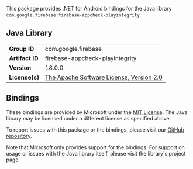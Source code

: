 This package provides .NET for Android bindings for the Java library `com.google.firebase:firebase-appcheck-playintegrity`.

## Java Library

| | |
|-|-|
| **Group ID** | com.google.firebase |
| **Artifact ID** | firebase-appcheck-playintegrity |
| **Version** | 18.0.0 |
| **License(s)** | [The Apache Software License, Version 2.0](http://www.apache.org/licenses/LICENSE-2.0.txt) |

## Bindings

These bindings are provided by Microsoft under the [MIT License](https://opensource.org/licenses/MIT). The Java
library may be licensed under a different license as specified above.

To report issues with this package or the bindings, please visit our [GitHub repository](https://aka.ms/android-libraries).

Note that Microsoft only provides support for the bindings. For support on
usage or issues with the Java library itself, please visit the library's project page.
